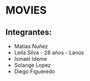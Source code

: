 # MOVIES 
## Integrantes:
- Matias Nuñez
- Leila Silva - 28 años - Lanús
- Ismael Ideme
- Solange Lopez
- Diego Figueredo